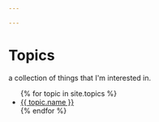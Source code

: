 ```yaml
---

---
```

# Topics

a collection of things that I'm interested in.
<ul>
{% for topic in site.topics %}
    <li>
      <a href="/topics/{{ topic.url }}">{{ topic.name }}</a>
    </li>
{% endfor %}
</ul>